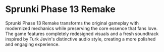 # Sprunki Phase 13 Remake
Sprunki Phase 13 Remake transforms the original gameplay with modernized mechanics while preserving the core essence that fans love. The game features completely redesigned visuals and a fresh soundtrack inspired by Turk Jevin's distinctive audio style, creating a more polished and engaging experience.
